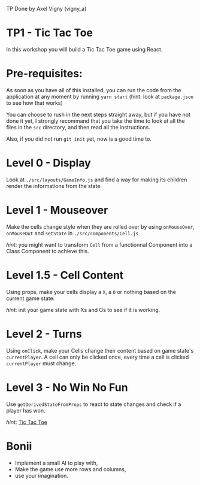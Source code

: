 TP Done by Axel Vigny (vigny_a)

# TP1 - Tic Tac Toe

In this workshop you will build a Tic Tac Toe game using React.

# Pre-requisites:

As soon as you have all of this installed, you can run the code from the application
at any moment by running `yarn start` (hint: look at `package.json` to see how that works)

You can choose to rush in the next steps straight away, but if you have not done it yet,
I strongly recommand that you take the time to look at all the files in the `src` directory,
and then read all the instructions.

Also, if you did not run `git init` yet, now is a good time to.

# Level 0 - Display

Look at `./src/layouts/GameInfo.js` and find a way for making its children render the informations from the state.

# Level 1 - Mouseover

Make the cells change style when they are rolled over by using `onMouseOver`, `onMouseOut` and `setState` in `./src/components/Cell.js`

_hint_: you might want to transform `Cell` from a functionnal Component into a Class Component to achieve this.

# Level 1.5 - Cell Content

Using props, make your cells display a `X`, a `O` or nothing based on the current game state.

_hint_: init your game state with Xs and Os to see if it is working.

# Level 2 - Turns

Using `onClick`, make your Cells change their content based on game state's `currentPlayer`.
A cell can only be clicked once, every time a cell is clicked `currentPlayer` must change.

# Level 3 - No Win No Fun

Use `getDerivedStateFromProps` to react to state changes and check if a player has won.

_hint_: [Tic Tac Toe](https://en.wikipedia.org/wiki/Tic-tac-toe)

# Bonii

* Implement a small AI to play with,
* Make the game use more rows and columns,
* use your imagination.
